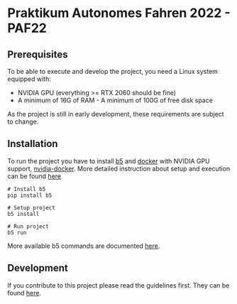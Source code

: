 # Praktikum Autonomes Fahren 2022 - PAF22

## Prerequisites

To be able to execute and develop the project, you need a Linux system equipped with:

- NVIDIA GPU (everything >= RTX 2060 should be fine)
- A minimum of 16G of RAM - A minimum of 100G of free disk space

As the project is still in early development, these requirements are subject to change.

## Installation

To run the project you have to install [b5](https://github.com/team23/b5)
and [docker](https://docs.docker.com/engine/install/) with NVIDIA GPU support,
[nvidia-docker](https://docs.nvidia.com/datacenter/cloud-native/container-toolkit/install-guide.html#docker).
More detailed instruction about setup and execution can be found [here](./doc/general/01_overview.md)

```shell
# Install b5
pip install b5

# Setup project
b5 install

# Run project
b5 run
```

More available b5 commands are documented [here](./doc/general/03_commands.md).

## Development

If you contribute to this project please read the guidelines first. They can be found [here](./doc/developement/01_overview.md).
